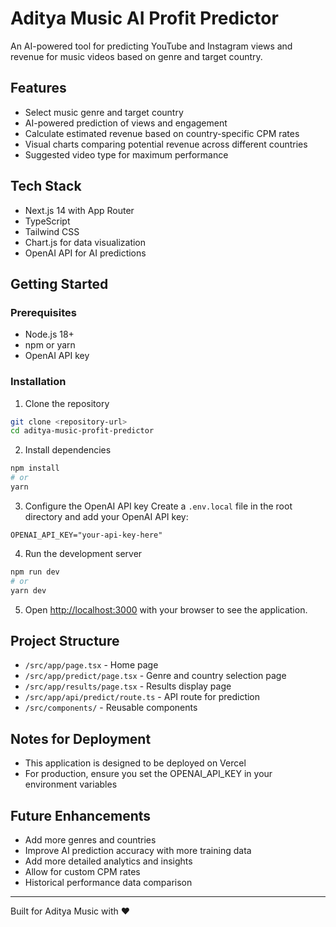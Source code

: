 # Aditya Music AI Profit Predictor

An AI-powered tool for predicting YouTube and Instagram views and revenue for music videos based on genre and target country.

## Features

- Select music genre and target country
- AI-powered prediction of views and engagement
- Calculate estimated revenue based on country-specific CPM rates
- Visual charts comparing potential revenue across different countries
- Suggested video type for maximum performance

## Tech Stack

- Next.js 14 with App Router
- TypeScript
- Tailwind CSS
- Chart.js for data visualization
- OpenAI API for AI predictions

## Getting Started

### Prerequisites

- Node.js 18+ 
- npm or yarn
- OpenAI API key

### Installation

1. Clone the repository
```bash
git clone <repository-url>
cd aditya-music-profit-predictor
```

2. Install dependencies
```bash
npm install
# or
yarn
```

3. Configure the OpenAI API key
Create a `.env.local` file in the root directory and add your OpenAI API key:
```
OPENAI_API_KEY="your-api-key-here"
```

4. Run the development server
```bash
npm run dev
# or
yarn dev
```

5. Open [http://localhost:3000](http://localhost:3000) with your browser to see the application.

## Project Structure

- `/src/app/page.tsx` - Home page
- `/src/app/predict/page.tsx` - Genre and country selection page
- `/src/app/results/page.tsx` - Results display page
- `/src/app/api/predict/route.ts` - API route for prediction
- `/src/components/` - Reusable components

## Notes for Deployment

- This application is designed to be deployed on Vercel
- For production, ensure you set the OPENAI_API_KEY in your environment variables

## Future Enhancements

- Add more genres and countries
- Improve AI prediction accuracy with more training data
- Add more detailed analytics and insights
- Allow for custom CPM rates
- Historical performance data comparison

---

Built for Aditya Music with ❤️
